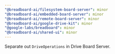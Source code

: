 ```yaml
---
"@breadboard-ai/filesystem-board-server": minor
"@breadboard-ai/embedded-board-server": minor
"@breadboard-ai/remote-board-server": minor
"@breadboard-ai/google-drive-kit": minor
"@google-labs/breadboard": minor
"@breadboard-ai/shared-ui": minor
---
```


Separate out `DriveOperations` in Drive Board Server.
